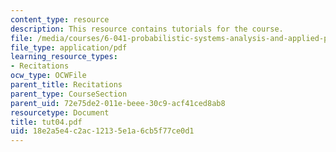 ```yaml
---
content_type: resource
description: This resource contains tutorials for the course.
file: /media/courses/6-041-probabilistic-systems-analysis-and-applied-probability-spring-2006/18e2a5e4c2ac12135e1a6cb5f77ce0d1_tut04.pdf
file_type: application/pdf
learning_resource_types:
- Recitations
ocw_type: OCWFile
parent_title: Recitations
parent_type: CourseSection
parent_uid: 72e75de2-011e-beee-30c9-acf41ced8ab8
resourcetype: Document
title: tut04.pdf
uid: 18e2a5e4-c2ac-1213-5e1a-6cb5f77ce0d1
---
```

